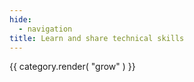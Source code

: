 ```yaml
---
hide:
  - navigation
title: Learn and share technical skills
---
```

{{ category.render( "grow" ) }}